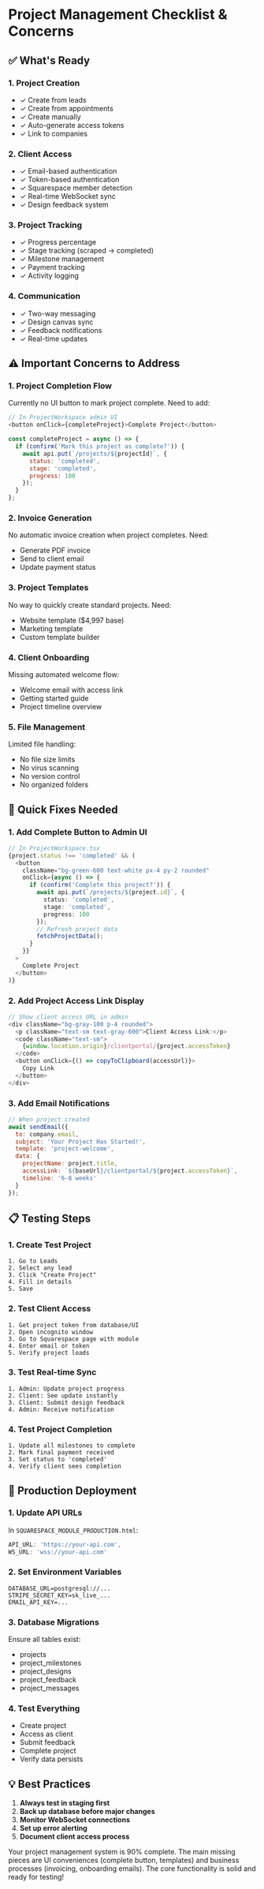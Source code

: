 # Project Management Checklist & Concerns

## ✅ What's Ready

### 1. **Project Creation**
- ✓ Create from leads
- ✓ Create from appointments  
- ✓ Create manually
- ✓ Auto-generate access tokens
- ✓ Link to companies

### 2. **Client Access**
- ✓ Email-based authentication
- ✓ Token-based authentication
- ✓ Squarespace member detection
- ✓ Real-time WebSocket sync
- ✓ Design feedback system

### 3. **Project Tracking**
- ✓ Progress percentage
- ✓ Stage tracking (scraped → completed)
- ✓ Milestone management
- ✓ Payment tracking
- ✓ Activity logging

### 4. **Communication**
- ✓ Two-way messaging
- ✓ Design canvas sync
- ✓ Feedback notifications
- ✓ Real-time updates

## ⚠️ Important Concerns to Address

### 1. **Project Completion Flow**
Currently no UI button to mark project complete. Need to add:
```javascript
// In ProjectWorkspace admin UI
<button onClick={completeProject}>Complete Project</button>

const completeProject = async () => {
  if (confirm('Mark this project as complete?')) {
    await api.put(`/projects/${projectId}`, {
      status: 'completed',
      stage: 'completed',
      progress: 100
    });
  }
};
```

### 2. **Invoice Generation**
No automatic invoice creation when project completes. Need:
- Generate PDF invoice
- Send to client email
- Update payment status

### 3. **Project Templates**
No way to quickly create standard projects. Need:
- Website template ($4,997 base)
- Marketing template
- Custom template builder

### 4. **Client Onboarding**
Missing automated welcome flow:
- Welcome email with access link
- Getting started guide
- Project timeline overview

### 5. **File Management**
Limited file handling:
- No file size limits
- No virus scanning
- No version control
- No organized folders

## 🔧 Quick Fixes Needed

### 1. Add Complete Button to Admin UI
```typescript
// In ProjectWorkspace.tsx
{project.status !== 'completed' && (
  <button 
    className="bg-green-600 text-white px-4 py-2 rounded"
    onClick={async () => {
      if (confirm('Complete this project?')) {
        await api.put(`/projects/${project.id}`, {
          status: 'completed',
          stage: 'completed',
          progress: 100
        });
        // Refresh project data
        fetchProjectData();
      }
    }}
  >
    Complete Project
  </button>
)}
```

### 2. Add Project Access Link Display
```typescript
// Show client access URL in admin
<div className="bg-gray-100 p-4 rounded">
  <p className="text-sm text-gray-600">Client Access Link:</p>
  <code className="text-sm">
    {window.location.origin}/clientportal/{project.accessToken}
  </code>
  <button onClick={() => copyToClipboard(accessUrl)}>
    Copy Link
  </button>
</div>
```

### 3. Add Email Notifications
```javascript
// When project created
await sendEmail({
  to: company.email,
  subject: 'Your Project Has Started!',
  template: 'project-welcome',
  data: {
    projectName: project.title,
    accessLink: `${baseUrl}/clientportal/${project.accessToken}`,
    timeline: '6-8 weeks'
  }
});
```

## 📋 Testing Steps

### 1. **Create Test Project**
```
1. Go to Leads
2. Select any lead
3. Click "Create Project"
4. Fill in details
5. Save
```

### 2. **Test Client Access**
```
1. Get project token from database/UI
2. Open incognito window
3. Go to Squarespace page with module
4. Enter email or token
5. Verify project loads
```

### 3. **Test Real-time Sync**
```
1. Admin: Update project progress
2. Client: See update instantly
3. Client: Submit design feedback  
4. Admin: Receive notification
```

### 4. **Test Project Completion**
```
1. Update all milestones to complete
2. Mark final payment received
3. Set status to 'completed'
4. Verify client sees completion
```

## 🚀 Production Deployment

### 1. **Update API URLs**
In `SQUARESPACE_MODULE_PRODUCTION.html`:
```javascript
API_URL: 'https://your-api.com',
WS_URL: 'wss://your-api.com'
```

### 2. **Set Environment Variables**
```
DATABASE_URL=postgresql://...
STRIPE_SECRET_KEY=sk_live_...
EMAIL_API_KEY=...
```

### 3. **Database Migrations**
Ensure all tables exist:
- projects
- project_milestones
- project_designs
- project_feedback
- project_messages

### 4. **Test Everything**
- Create project
- Access as client
- Submit feedback
- Complete project
- Verify data persists

## 💡 Best Practices

1. **Always test in staging first**
2. **Back up database before major changes**
3. **Monitor WebSocket connections**
4. **Set up error alerting**
5. **Document client access process**

Your project management system is 90% complete. The main missing pieces are UI conveniences (complete button, templates) and business processes (invoicing, onboarding emails). The core functionality is solid and ready for testing!
